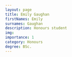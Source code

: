 ```yaml
---
layout: page
title: Emily Gaughan
firstNames: Emily
surnames: Gaughan
description: Honours student
img:
importance: 1
category: Honours
degree: BSc.
---
```


<div class="row">
    <div class="col-sm mt-3 mt-md-0">
        <p style="text-align: justify"></p>
    </div>
    <div class="col-sm mt-3 mt-md-0"></div>
</div>
